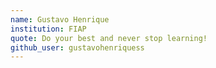 ```yaml
---
name: Gustavo Henrique
institution: FIAP
quote: Do your best and never stop learning!
github_user: gustavohenriquess
---
```

